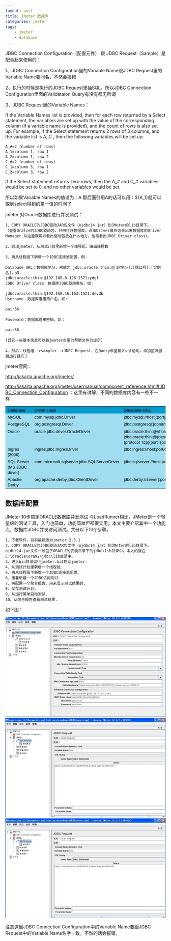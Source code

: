 ```yaml
---
layout: post
title: jmeter 数据库
categories: jmeter
tags: 
    - jmeter
    - database
---
```


JDBC Connection Configuration（配置元件） 跟 JDBC Request（Sample）是配合起来使用的：

1、JDBC Connection Configuration里的Variable Name跟JDBC Request里的Variable Name要同名，不然会报错

2、执行的时候是执行的JDBC Request里抽SQL，所以JDBC Connection Configuration里面的Validataion Query有没有都无所谓

3、JDBC Request里的Variable Names：

If the Variable Names list is provided, then for each row returned by a Select statement, the variables are set up with the value of the corresponding column (if a variable name is provided), and the count of rows is also set up. For example, if the Select statement returns 2 rows of 3 columns, and the variable list is A,,C , then the following variables will be set up:

	A_#=2 (number of rows)
	A_1=column 1, row 1
	A_2=column 1, row 2
	C_#=2 (number of rows)
	C_1=column 3, row 1
	C_2=column 3, row 2

If the Select statement returns zero rows, then the A_# and C_# variables would be set to 0, and no other variables would be set.

所以如果Variable Names的值设为：A
那后面引用A的话可以用：${A_1}就可以取到select得到的第一值的时间了


jmeter 对Oracle数据库进行并发测试：

	1、COPY ORACLE的JDBC驱动JAR包文件（ojdbc14.jar）到JMeter的lib目录下。
	（查看Oralce的JDBC驱动包，只用打开数据库，点击Driver最右边会出来数据库的Driver Manager 从这里就可以看出驱动包放在什么地方，也能看出JDBC Driver class）。

	2、启动jmeter，从测试计划里新增一个线程组，编辑线程数

	3、再从线程组下新增一个JDBC连接池配置，例：

	Database URL：数据库地址，格式为 jdbc:oracle:thin:@[IP地址]:[端口号]:[实例名]，如：
	jdbc:oracle:thin:@192.168.0.126:1521:ydgl
	JDBC Driver class：数据库JDBC驱动类名，如：

	jdbc:oracle:thin:@192.168.16.163:1521:devdb
	Username：数据库连接用户名，如:

	pair36

	Password：数据库连接密码，如：

	pair36

	(其它一些基本信息可以看jmeter自带的帮助文件的提示)

	4、然后：线程组-->sampler-->JDBC Request，在Query框里输入sql语句，添加监听器后运行就行了

jmeter官网：

http://jakarta.apache.org/jmeter/

http://jakarta.apache.org/jmeter/usermanual/component_reference.html#JDBC_Connection_Configuration
：这里有讲解，不同的数据库内容有一些不一样：

<table>
<tbody>
<tr>
<td valign="top" bgcolor="#039ACC" align="left">
<font size="-1" face="arial,helvetica,sanserif" color="#000000">Database</font>
</td>
<td valign="top" bgcolor="#039ACC" align="left">
<font size="-1" face="arial,helvetica,sanserif" color="#000000">Driver class</font>
</td>
<td valign="top" bgcolor="#039ACC" align="left">
<font size="-1" face="arial,helvetica,sanserif" color="#000000">Database URL</font>
</td>
</tr>
<tr>
<td valign="top" bgcolor="#A0DDF0" align="left">
<font size="-1" face="arial,helvetica,sanserif" color="#000000">MySQL</font>
</td>
<td valign="top" bgcolor="#A0DDF0" align="left">
<font size="-1" face="arial,helvetica,sanserif" color="#000000">com.mysql.jdbc.Driver</font>
</td>
<td valign="top" bgcolor="#A0DDF0" align="left">
<font size="-1" face="arial,helvetica,sanserif" color="#000000">jdbc:mysql://host[:port]/dbname</font>
</td>
</tr>
<tr>
<td valign="top" bgcolor="#A0DDF0" align="left">
<font size="-1" face="arial,helvetica,sanserif" color="#000000">PostgreSQL</font>
</td>
<td valign="top" bgcolor="#A0DDF0" align="left">
<font size="-1" face="arial,helvetica,sanserif" color="#000000">org.postgresql.Driver</font>
</td>
<td valign="top" bgcolor="#A0DDF0" align="left">
<font size="-1" face="arial,helvetica,sanserif" color="#000000">jdbc:postgresql:{dbname}</font>
</td>
</tr>
<tr>
<td valign="top" bgcolor="#A0DDF0" align="left">
<font size="-1" face="arial,helvetica,sanserif" color="#000000">Oracle</font>
</td>
<td valign="top" bgcolor="#A0DDF0" align="left">
<font size="-1" face="arial,helvetica,sanserif" color="#000000">oracle.jdbc.driver.OracleDriver</font>
</td>
<td valign="top" bgcolor="#A0DDF0" align="left">
<font size="-1" face="arial,helvetica,sanserif" color="#000000">
jdbc:oracle:thin:@//host:port/service OR
<br>
jdbc:oracle:thin:@(description=(address=(host={mc-name})(protocol=tcp)(port={port-no}))(connect_data=(sid={sid})))
</font>
</td>
</tr>
<tr>
<td valign="top" bgcolor="#A0DDF0" align="left">
<font size="-1" face="arial,helvetica,sanserif" color="#000000">Ingres (2006)</font>
</td>
<td valign="top" bgcolor="#A0DDF0" align="left">
<font size="-1" face="arial,helvetica,sanserif" color="#000000">ingres.jdbc.IngresDriver</font>
</td>
<td valign="top" bgcolor="#A0DDF0" align="left">
<font size="-1" face="arial,helvetica,sanserif" color="#000000">jdbc:ingres://host:port/db[;attr=value]</font>
</td>
</tr>
<tr>
<td valign="top" bgcolor="#A0DDF0" align="left">
<font size="-1" face="arial,helvetica,sanserif" color="#000000">SQL Server (MS JDBC driver)</font>
</td>
<td valign="top" bgcolor="#A0DDF0" align="left">
<font size="-1" face="arial,helvetica,sanserif" color="#000000">com.microsoft.sqlserver.jdbc.SQLServerDriver</font>
</td>
<td valign="top" bgcolor="#A0DDF0" align="left">
<font size="-1" face="arial,helvetica,sanserif" color="#000000">jdbc:sqlserver://host:port;DatabaseName=dbname</font>
</td>
</tr>
<tr>
<td valign="top" bgcolor="#A0DDF0" align="left">
<font size="-1" face="arial,helvetica,sanserif" color="#000000">Apache Derby</font>
</td>
<td valign="top" bgcolor="#A0DDF0" align="left">
<font size="-1" face="arial,helvetica,sanserif" color="#000000">org.apache.derby.jdbc.ClientDriver</font>
</td>
<td valign="top" bgcolor="#A0DDF0" align="left">
<font size="-1" face="arial,helvetica,sanserif" color="#000000">jdbc:derby://server[:port]/databaseName[;URLAttributes=value[;...]]</font>
</td>
</tr>
</tbody>
</table>

## 数据库配置

JMeter  10步搞定ORACLE数据库并发测试 
与LoadRunner相比，JMeter是一个轻量级的测试工具，入门也简单，功能简单但都很实用，本文主要介绍其中一个功能点，数据库JDBC并发访问测试。共分以下10个步骤。

	1、下载软件，目前最新版为jmeter 2.3.1
	2、COPY ORACLE的JDBC驱动JAR包文件（ojdbc14.jar）到JMeter的lib目录下。
	ojdbc14.jar文件一般位于ORACLE的安装目录下的jdbc\lib目录中。本人的就在C:\oracle\ora92\jdbc\lib目录中。
	3、进入bin目录运行jmeter.bat启动jmeter.
	4、从测试计划里新增一个线程组.
	5、再从线程组下新增一个JDBC连接池配置.
	6、接着新增一个JDBC访问测试.
	7、再配置一个聚合报告，用来显示测试结果的.
	8、保存测试计划.
	9、从运行菜单启动测试.
	10、从聚合报告查看测试结果.

如下图：

<img src="/media/img/jmeter-db-1.jpg">

<img src="/media/img/jmeter-db-2.jpg">

<img src="/media/img/jmeter-db-3.jpg">

注意这里JDBC Connection Configuration中的Variable Name要跟JDBC Request中的Variable Name名字一致，不然的话会报错。

